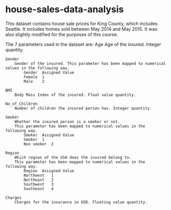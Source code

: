 # house-sales-data-analysis
This dataset contains house sale prices for King County, which includes Seattle. It includes homes sold between May 2014 and May 2015. It was also slightly modified for the purposes of this course. 

The 7 parameters used in the dataset are:
    Age
        Age of the insured. Integer quantity.

    Gender
        Gender of the insured. This parameter has been mapped to numerical values in the following way.
            Gender	Assigned Value
            Female	1
            Male	2
    
    BMI
        Body Mass Index of the insured. Float value quantity.

    No_of_Children
        Number of children the insured person has. Integer quantity.

    Smoker
        Whether the insured person is a smoker or not. 
        This parameter has been mapped to numerical values in the following way.
            Smoker	Assigned Value
            Smoker	1
            Non smoker	2
    
    Region
        Which region of the USA does the insured belong to. 
        This parameter has been mapped to numerical values in the following way.
            Region	Assigned Value
            Northwest	1
            Northeast	2
            Southwest	3
            Southeast	4
    
    Charges
        Charges for the insurance in USD. Floating value quantity.
